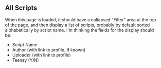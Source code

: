 ## All Scripts
When this page is loaded, it should have a collapsed "Filter" area at the top of the page, and then display a list of scripts, probably by default sorted alphabetically by script name. I'm thinking the fields for the display should be:
* Script Name
* Author (with link to profile, if known)
* Uploader (with link to profile)
* Teensy (Y/N)

